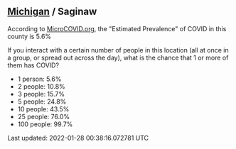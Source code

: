 
## [Michigan](/united-states/michigan) / Saginaw

According to [MicroCOVID.org](http://microcovid.org),
the "Estimated Prevalence" of COVID in this county is 5.6%

If you interact with a certain number of people in this location
(all at once in a group, or spread out across the day), what is the chance that
1 or more of them has COVID?

- 1 person: 5.6%
- 2 people: 10.8%
- 3 people: 15.7%
- 5 people: 24.8%
- 10 people: 43.5%
- 25 people: 76.0%
- 100 people: 99.7%

Last updated: 2022-01-28 00:38:16.072781 UTC
